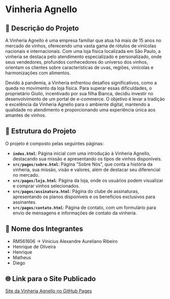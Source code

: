 # Vinheria Agnello

## 📝 Descrição do Projeto

A Vinheria Agnello é uma empresa familiar que atua há mais de 15 anos no mercado de vinhos, oferecendo uma vasta gama de rótulos de vinícolas nacionais e internacionais. Com uma loja física localizada em São Paulo, a vinheria se destaca pelo atendimento especializado e personalizado, onde seus vendedores, profundos conhecedores do universo dos vinhos, orientam os clientes sobre características de uvas, regiões, vinícolas e harmonizações com alimentos.

Devido à pandemia, a Vinheria enfrentou desafios significativos, como a queda no movimento da loja física. Para superar essas dificuldades, o proprietário Giulio, incentivado por sua filha Bianca, decidiu investir no desenvolvimento de um portal de e-commerce. O objetivo é levar a tradição e excelência da Vinheria Agnello para o ambiente digital, mantendo a qualidade no atendimento e proporcionando uma experiência única aos amantes de vinhos.

## 📂 Estrutura do Projeto

O projeto é composto pelas seguintes páginas:

- **`index.html`**: Página inicial com uma introdução à Vinheria Agnello, destacando sua missão e apresentando os tipos de vinhos disponíveis.
- **`src/pages/sobre.html`**: Página "Sobre Nós", que conta a história da vinheria, sua missão, visão e valores, além de destacar seu diferencial no mercado.
- **`src/pages/loja.html`**: Página da loja, onde os usuários podem visualizar e comprar vinhos selecionados.
- **`src/pages/assinatura.html`**: Página do clube de assinaturas, apresentando os planos disponíveis e os benefícios exclusivos para assinantes.
- **`src/pages/contato.html`**: Página de contato, com um formulário para envio de mensagens e informações de contato da vinheria.

## 👥 Nome dos Integrantes

- RM561606 -> Vinicius Alexandre Aureliano Ribeiro
- Henrique de Oliveira
- Henrique
- Matheus
- Diego

## 🌐 Link para o Site Publicado

[Site da Vinheria Agnello no GitHub Pages](https://dasprino007.github.io/Checkpoint-frontend/)
